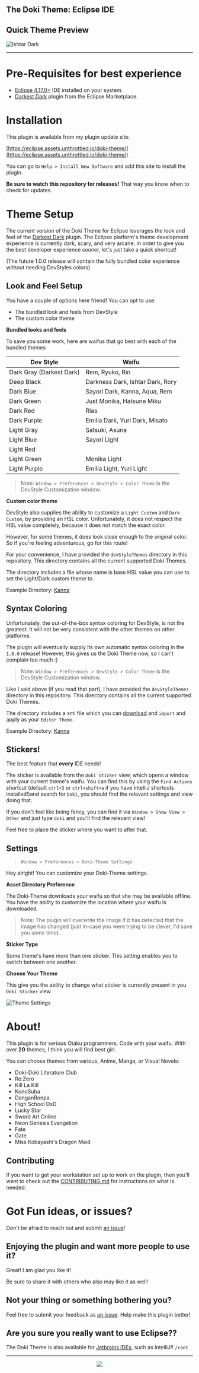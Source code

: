 The Doki Theme: Eclipse IDE
---

## Quick Theme Preview

![Ishtar Dark](documentationAssets/ishtar_dark_code.png)

---

# Pre-Requisites for best experience

- [Eclipse 4.17.0+](https://www.eclipse.org/) IDE installed on your system.
- [Darkest Dark](https://marketplace.eclipse.org/content/darkest-dark-theme-devstyle) plugin from the Eclipse Marketplace.

# Installation

This plugin is available from my plugin update site:

[https://eclipse.assets.unthrottled.io/doki-theme/](https://eclipse.assets.unthrottled.io/doki-theme/)

You can go to `Help > Install New Software` and add this site to install the plugin. 

**Be sure to watch this repository for releases!** 
That way you know when to check for updates.

# Theme Setup

The current version of the Doki Theme for Eclipse leverages the look and feel of the [Darkest Dark](https://marketplace.eclipse.org/content/darkest-dark-theme-devstyle) plugin.
The Eclipse platform's theme development experience is currently dark, scary, and very arcane. 
In order to give you the best developer experience sooner, let's just take a quick shortcut!

(The future 1.0.0 release will contain the fully bundled color experience without needing DevStyles colors)

## Look and Feel Setup

You have a couple of options here friend! You can opt to use:

- The bundled look and feels from DevStyle
- The custom color theme

**Bundled looks and feels**

To save you some work, here are waifus that go best with each of the bundled themes

| Dev Style | Waifu |
| --- | --- |
| Dark Gray (Darkest Dark) | Rem, Ryuko, Rin |
| Deep Black | Darkness Dark, Ishtar Dark, Rory |
| Dark Blue | Sayori Dark, Kanna, Aqua, Rem |
| Dark Green | Just Monika, Hatsune Miku |
| Dark Red | Rias |
| Dark Purple | Emilia Dark, Yuri Dark, Misato |
| Light Gray | Satsuki, Asuna |
| Light Blue | Sayori Light |
| Light Red | <No body> |
| Light Green | Monika Light |
| Light Purple | Emilia Light, Yuri Light |

> Note: `Window > Preferences > DevStyle > Color Theme` is the DevStyle Customization window.

**Custom color theme**

DevStyle also supplies the ability to customize a `Light Custom` and `Dark Custom`, by providing an HSL color.
Unfortunately, it does not respect the HSL value completely, because it does not match the exact color.

However, for some themes, it does look close enough to the original color.
So if you're feeling adventurous, go for this route!

For your convenience, I have provided the `devStyleThemes` directory in this repository.
This directory contains all the current supported Doki Themes. 

The directory includes a file whose name is base HSL value you can use to set the Light/Dark custom theme to.

Example Directory: [Kanna](https://github.com/doki-theme/doki-theme-eclipse/tree/master/devStyleThemes/DM:%20Kanna)

## Syntax Coloring

Unfortunately, the out-of-the-box syntax coloring for DevStyle, is not the greatest.
It will not be very consistent with the other themes on other platforms.

The plugin will eventually supply its own automatic syntax coloring in the `1.0.0` release!
However, this gives us the Doki Theme now, so I can't complain too much :)

> Note: `Window > Preferences > DevStyle > Color Theme` is the DevStyle Customization window.


Like I said above (if you read that part), I have provided the `devStyleThemes` directory in this repository.
This directory contains all the current supported Doki Themes.

The directory includes a xml file which you can [download](https://webapps.stackexchange.com/a/87957) and `import` and apply as your `Editor Theme`.

Example Directory: [Kanna](https://github.com/doki-theme/doki-theme-eclipse/tree/master/devStyleThemes/DM:%20Kanna)

## Stickers!

The best feature that **every** IDE needs!

The sticker is available from the `Doki Sticker` view, which opens a window with your current theme's waifu.
You can find this by using the `Find Actions` shortcut (default `ctrl+3` or `ctrl+shift+a` if you have IntelliJ shortcuts installed!)and search for `Doki`, you should find the relevant settings and view doing that.

If you don't feel like being fancy, you can find it via `Window > Show View > Other` and just type `doki` and you'll find the relevant view!

Feel free to place the sticker where you want to after that.

## Settings

> `Window > Preferences > Doki-Theme Settings`

Hey alright! You can customize your Doki-Theme settings.

**Asset Directory Preference**

The Doki-Theme downloads your waifu so that she may be available offline.
You have the ability to customize the location where your waifu is downloaded.

> Note: The plugin will overwrite the image if it has detected that the image has changed
> (just in-case you were trying to be clever, I'd save you some time).

**Sticker Type**

Some theme's have more than one sticker. 
This setting enables you to switch between one another.

**Choose Your Theme**

This give you the ability to change what sticker is currently present in you `Doki Sticker` view

![Theme Settings](documentationAssets/ThemeSettings.png)

# About!

This plugin is for serious Otaku programmers.
Code with your waifu. With over **20** themes,
I think you will find best girl.

You can choose themes from various, Anime, Manga, or Visual Novels:

- Doki-Doki Literature Club
- Re:Zero
- Kill La Kill
- KonoSuba
- DanganRonpa
- High School DxD
- Lucky Star
- Sword Art Online
- Neon Genesis Evangelion
- Fate
- Gate
- Miss Kobayashi's Dragon Maid

## Contributing

If you want to get your workstation set up to work on the plugin,
then you'll want to check out the [CONTRIBUTING.md](./CONTRIBUTING.md) for instructions on what is needed.


# Got Fun ideas, or issues?

Don't be afraid to reach out and submit [an issue](https://github.com/doki-theme/doki-theme-eclipse/issues/new)!

## Enjoying the plugin and want more people to use it?

Great! I am glad you like it!

Be sure to share it with others who also may like it as well!

## Not your thing or something bothering you?

Feel free to submit your feedback as [an issue](https://github.com/doki-theme/doki-theme-eclipse/issues/new).
Help make this plugin better!

## Are you sure you really want to use Eclipse??

The Doki Theme is also available for [Jetbrains IDEs](https://github.com/doki-theme/doki-theme-jetbrains), such as IntelliJ!! `/rant`

---

<div align="center">
    <img src="https://doki.assets.unthrottled.io/misc/logo.svg" ></img>
</div>



